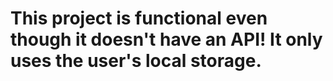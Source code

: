 # This project is functional even though it doesn't have an API! It only uses the user's local storage.